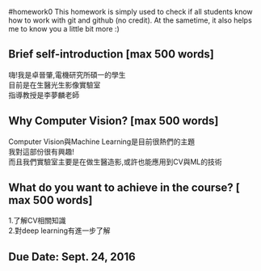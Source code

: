 #homework0
This homework is simply used to check if all students know how to work with git and github (no credit).
At the sametime, it also helps me to know you a little bit more :)

## Brief self-introduction [max 500 words]
嗨!我是卓晉肇,電機研究所碩一的學生  
目前是在生醫光生影像實驗室  
指導教授是李夢麟老師  

## Why Computer Vision? [max 500 words]
Computer Vision與Machine Learning是目前很熱們的主題  
我對這部份很有興趣!   
而且我們實驗室主要是在做生醫造影,或許也能應用到CV與ML的技術  

## What do you want to achieve in the course? [ max 500 words]
1.了解CV相關知識  
2.對deep learning有進一步了解  



## Due Date: Sept. 24, 2016
